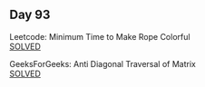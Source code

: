 ## Day 93

Leetcode: Minimum Time to Make Rope Colorful    
[SOLVED](https://leetcode.com/problems/minimum-time-to-make-rope-colorful/description/)

GeeksForGeeks: Anti Diagonal Traversal of Matrix                     
[SOLVED](https://www.geeksforgeeks.org/problems/print-diagonally1623/1)